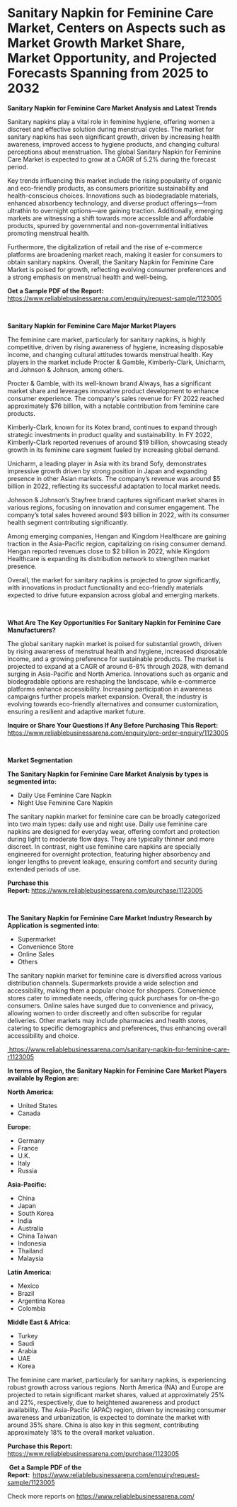 <p><h1>Sanitary Napkin for Feminine Care Market, Centers on Aspects such as Market Growth Market Share, Market Opportunity, and Projected Forecasts Spanning from 2025 to 2032</h1></p><p><strong>Sanitary Napkin for Feminine Care Market Analysis and Latest Trends</strong></p>
<p><p>Sanitary napkins play a vital role in feminine hygiene, offering women a discreet and effective solution during menstrual cycles. The market for sanitary napkins has seen significant growth, driven by increasing health awareness, improved access to hygiene products, and changing cultural perceptions about menstruation. The global Sanitary Napkin for Feminine Care Market is expected to grow at a CAGR of 5.2% during the forecast period. </p><p>Key trends influencing this market include the rising popularity of organic and eco-friendly products, as consumers prioritize sustainability and health-conscious choices. Innovations such as biodegradable materials, enhanced absorbency technology, and diverse product offerings—from ultrathin to overnight options—are gaining traction. Additionally, emerging markets are witnessing a shift towards more accessible and affordable products, spurred by governmental and non-governmental initiatives promoting menstrual health.</p><p>Furthermore, the digitalization of retail and the rise of e-commerce platforms are broadening market reach, making it easier for consumers to obtain sanitary napkins. Overall, the Sanitary Napkin for Feminine Care Market is poised for growth, reflecting evolving consumer preferences and a strong emphasis on menstrual health and well-being.</p></p>
<p><strong>Get a Sample PDF of the Report:&nbsp;</strong> <a href="https://www.reliablebusinessarena.com/enquiry/request-sample/1123005?utm_campaign=3586&utm_medium=2&utm_source=Github&utm_content=ia&utm_term=06042025&utm_id=sanitary-napkin-for-feminine-care">https://www.reliablebusinessarena.com/enquiry/request-sample/1123005</a></p>
<p>&nbsp;</p>
<p><strong>Sanitary Napkin for Feminine Care Major Market Players</strong></p>
<p><p>The feminine care market, particularly for sanitary napkins, is highly competitive, driven by rising awareness of hygiene, increasing disposable income, and changing cultural attitudes towards menstrual health. Key players in the market include Procter & Gamble, Kimberly-Clark, Unicharm, and Johnson & Johnson, among others.</p><p>Procter & Gamble, with its well-known brand Always, has a significant market share and leverages innovative product development to enhance consumer experience. The company's sales revenue for FY 2022 reached approximately $76 billion, with a notable contribution from feminine care products.</p><p>Kimberly-Clark, known for its Kotex brand, continues to expand through strategic investments in product quality and sustainability. In FY 2022, Kimberly-Clark reported revenues of around $19 billion, showcasing steady growth in its feminine care segment fueled by increasing global demand.</p><p>Unicharm, a leading player in Asia with its brand Sofy, demonstrates impressive growth driven by strong position in Japan and expanding presence in other Asian markets. The company’s revenue was around $5 billion in 2022, reflecting its successful adaptation to local market needs.</p><p>Johnson & Johnson’s Stayfree brand captures significant market shares in various regions, focusing on innovation and consumer engagement. The company’s total sales hovered around $93 billion in 2022, with its consumer health segment contributing significantly.</p><p>Among emerging companies, Hengan and Kingdom Healthcare are gaining traction in the Asia-Pacific region, capitalizing on rising consumer demand. Hengan reported revenues close to $2 billion in 2022, while Kingdom Healthcare is expanding its distribution network to strengthen market presence.</p><p>Overall, the market for sanitary napkins is projected to grow significantly, with innovations in product functionality and eco-friendly materials expected to drive future expansion across global and emerging markets.</p></p>
<p>&nbsp;</p>
<p><strong>What Are The Key Opportunities For Sanitary Napkin for Feminine Care Manufacturers?</strong></p>
<p><p>The global sanitary napkin market is poised for substantial growth, driven by rising awareness of menstrual health and hygiene, increased disposable income, and a growing preference for sustainable products. The market is projected to expand at a CAGR of around 6-8% through 2028, with demand surging in Asia-Pacific and North America. Innovations such as organic and biodegradable options are reshaping the landscape, while e-commerce platforms enhance accessibility. Increasing participation in awareness campaigns further propels market expansion. Overall, the industry is evolving towards eco-friendly alternatives and consumer customization, ensuring a resilient and adaptive market future.</p></p>
<p><strong>Inquire or Share Your Questions If Any Before Purchasing This Report:</strong> <a href="https://www.reliablebusinessarena.com/enquiry/pre-order-enquiry/1123005?utm_campaign=3586&utm_medium=2&utm_source=Github&utm_content=ia&utm_term=06042025&utm_id=sanitary-napkin-for-feminine-care">https://www.reliablebusinessarena.com/enquiry/pre-order-enquiry/1123005</a></p>
<p>&nbsp;</p>
<p><strong>Market Segmentation</strong></p>
<p><strong>The Sanitary Napkin for Feminine Care Market Analysis by types is segmented into:</strong></p>
<p><ul><li>Daily Use Feminine Care Napkin</li><li>Night Use Feminine Care Napkin</li></ul></p>
<p><p>The sanitary napkin market for feminine care can be broadly categorized into two main types: daily use and night use. Daily use feminine care napkins are designed for everyday wear, offering comfort and protection during light to moderate flow days. They are typically thinner and more discreet. In contrast, night use feminine care napkins are specially engineered for overnight protection, featuring higher absorbency and longer lengths to prevent leakage, ensuring comfort and security during extended periods of use.</p></p>
<p><strong>Purchase this Report:&nbsp;</strong><a href="https://www.reliablebusinessarena.com/purchase/1123005?utm_campaign=3586&utm_medium=2&utm_source=Github&utm_content=ia&utm_term=06042025&utm_id=sanitary-napkin-for-feminine-care">https://www.reliablebusinessarena.com/purchase/1123005</a></p>
<p>&nbsp;</p>
<p><strong>The Sanitary Napkin for Feminine Care Market Industry Research by Application is segmented into:</strong></p>
<p><ul><li>Supermarket</li><li>Convenience Store</li><li>Online Sales</li><li>Others</li></ul></p>
<p><p>The sanitary napkin market for feminine care is diversified across various distribution channels. Supermarkets provide a wide selection and accessibility, making them a popular choice for shoppers. Convenience stores cater to immediate needs, offering quick purchases for on-the-go consumers. Online sales have surged due to convenience and privacy, allowing women to order discreetly and often subscribe for regular deliveries. Other markets may include pharmacies and health stores, catering to specific demographics and preferences, thus enhancing overall accessibility and choice.</p></p>
<p><a href="https://www.reliablebusinessarena.com/sanitary-napkin-for-feminine-care-r1123005?utm_campaign=3586&utm_medium=2&utm_source=Github&utm_content=ia&utm_term=06042025&utm_id=sanitary-napkin-for-feminine-care">&nbsp;https://www.reliablebusinessarena.com/sanitary-napkin-for-feminine-care-r1123005</a></p>
<p><strong>In terms of Region, the Sanitary Napkin for Feminine Care Market Players available by Region are:</strong></p>
<p>
    <p> <strong> North America: </strong>
        <ul>
            <li>United States</li>
            <li>Canada</li>
        </ul>
        </p> 
    <p> <strong> Europe: </strong>
        <ul>
            <li>Germany</li>
            <li>France</li>
            <li>U.K.</li>
            <li>Italy</li>
            <li>Russia</li>
        </ul>
        </p> 
    <p> <strong> Asia-Pacific: </strong>
        <ul>
            <li>China</li>
            <li>Japan</li>
            <li>South Korea</li>
            <li>India</li>
            <li>Australia</li>
            <li>China Taiwan</li>
            <li>Indonesia</li>
            <li>Thailand</li>
            <li>Malaysia</li>
        </ul>
        </p> 
    <p> <strong> Latin America: </strong>
        <ul>
            <li>Mexico</li>
            <li>Brazil</li>
            <li>Argentina Korea</li>
            <li>Colombia</li>
        </ul>
        </p> 
    <p> <strong> Middle East & Africa: </strong>
        <ul>
            <li>Turkey</li>
            <li>Saudi</li>
            <li>Arabia</li>
            <li>UAE</li>
            <li>Korea</li>
        </ul>
    </p>
    </p>
<p><p>The feminine care market, particularly for sanitary napkins, is experiencing robust growth across various regions. North America (NA) and Europe are projected to retain significant market shares, valued at approximately 25% and 22%, respectively, due to heightened awareness and product availability. The Asia-Pacific (APAC) region, driven by increasing consumer awareness and urbanization, is expected to dominate the market with around 35% share. China is also key in this segment, contributing approximately 18% to the overall market valuation.</p></p>
<p><strong>Purchase this Report: </strong><a href="https://www.reliablebusinessarena.com/purchase/1123005?utm_campaign=3586&utm_medium=2&utm_source=Github&utm_content=ia&utm_term=06042025&utm_id=sanitary-napkin-for-feminine-care">https://www.reliablebusinessarena.com/purchase/1123005</a></p>
<p>&nbsp;<strong>Get a Sample PDF of the Report:&nbsp;&nbsp;</strong><a href="https://www.reliablebusinessarena.com/enquiry/request-sample/1123005?utm_campaign=3586&utm_medium=2&utm_source=Github&utm_content=ia&utm_term=06042025&utm_id=sanitary-napkin-for-feminine-care">https://www.reliablebusinessarena.com/enquiry/request-sample/1123005</a></p>
<p><strong></strong></p>
<p>Check more reports on <a href="https://www.reliablebusinessarena.com/?utm_campaign=3586&utm_medium=2&utm_source=Github&utm_content=ia&utm_term=06042025&utm_id=sanitary-napkin-for-feminine-care">https://www.reliablebusinessarena.com/</a></p>